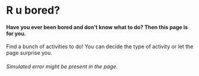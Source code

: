 # R u bored? 
#### Have you ever been bored and don't know what to do? Then this page is for you.
Find a bunch of activities to do! You can decide the type of activity or let the page surprise you.



###### Simulated error might be present in the page.

